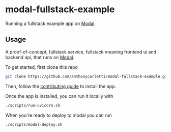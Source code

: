 # modal-fullstack-example

Running a fullstack example app on [Modal](https://modal.com).

## Usage

A proof-of-concept, fullstack service, fullstack meaning frontend ui and backend api, that runs on [Modal](https://modal.com).

To get started, first clone this repo

```bash
git clone https://github.com/anthonycorletti/modal-fullstack-example.git
```

Then, follow the [contributing guide](./CONTRIBUTING.md) to install the app.

Once the app is installed, you can run it locally with

```sh
./scripts/run-uvicorn.sh
```

When you're ready to deploy to modal you can run

```sh
./scripts/modal-deploy.sh
```
